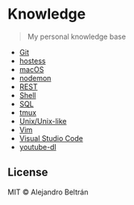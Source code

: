 # Knowledge

> My personal knowledge base

- [Git](git.md)
- [hostess](hostess.md)
- [macOS](macos.md)
- [nodemon](nodemon.md)
- [REST](rest.md)
- [Shell](shell.md)
- [SQL](sql.md)
- [tmux](tmux.md)
- [Unix/Unix-like](unix.md)
- [Vim](vim.md)
- [Visual Studio Code](visual-studio-code.md)
- [youtube-dl](youtube-dl.md)

## License

MIT © Alejandro Beltrán
